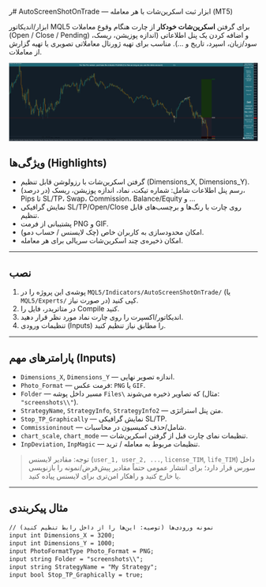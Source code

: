 ر# AutoScreenShotOnTrade — ابزار ثبت اسکرین‌شات با هر معامله (MT5)

ابزار/اندیکاتور MQL5 برای گرفتن **اسکرین‌شات خودکار** از چارت هنگام وقوع معاملات (Open / Close / Pending) و اضافه کردن یک پنل اطلاعاتی (اندازه پوزیشن، ریسک، سود/زیان، اسپرد، تاریخ و ...). مناسب برای تهیه ژورنال معاملاتی تصویری یا تهیه گزارش از معاملات.

![نمایش ابزار AutoScreenShotOnTrade](./images/168564289_v_0.01__CLOSE.png)

## ویژگی‌ها (Highlights)
- گرفتن اسکرین‌شات با رزولوشن قابل تنظیم (Dimensions_X, Dimensions_Y).
- رسم پنل اطلاعات شامل: شماره تیکت، نماد، اندازه پوزیشن، ریسک (در درصد)، Pips تا SL/TP، Swap، Commission، Balance/Equity و ...
- نمایش گرافیکی SL/TP/Open/Close روی چارت با رنگ‌ها و برچسب‌های قابل تنظیم.
- پشتیبانی از فرمت PNG و GIF.
- امکان محدودسازی به کاربران خاص (چک لایسنس / حساب دمو).
- امکان ذخیره‌ی چند اسکرین‌شات سریالی برای هر معامله.

---

## نصب
1. پوشه‌ی این پروژه را در `MQL5/Indicators/AutoScreenShotOnTrade/` (یا `MQL5/Experts/` در صورت نیاز) کپی کنید.
2. در متاتریدر، فایل را Compile کنید.
3. اندیکاتور/اکسپرت را روی چارت نماد مورد نظر قرار دهید.
4. تنظیمات ورودی (Inputs) را مطابق نیاز تنظیم کنید.

---

## پارامترهای مهم (Inputs)
- `Dimensions_X`, `Dimensions_Y` — اندازه تصویر نهایی.
- `Photo_Format` — فرمت عکس: `PNG` یا `GIF`.
- `Folder` — مسیر داخل پوشه `Files\` که تصاویر ذخیره می‌شوند (مثال: `"screenshots\\"`).
- `StrategyName`, `StrategyInfo`, `StrategyInfo2` — متن پنل استراتژی.
- `Stop_TP_Graphically` — نمایش گرافیکی SL/TP.
- `Commissioninout` — شامل/حذف کمیسیون در محاسبات.
- `chart_scale`, `chart_mode` — تنظیمات نمای چارت قبل از گرفتن اسکرین‌شات.
- `InpDeviation`, `InpMagic` — تنظیمات مربوط به معامله / ترید.

> توجه: مقادیر لایسنس (`user_1, user_2, ...`, `license_TIM`, `life_TIM`) داخل سورس قرار دارد؛ برای انتشار عمومی حتماً مقادیر پیش‌فرض/نمونه را بازنویسی یا خارج کنید و راهکار امن‌تری برای لایسنس پیاده کنید.

---

## مثال پیکربندی
```mql5
// نمونه ورودی‌ها (توصیه: این‌ها را از داخل رابط تنظیم کنید)
input int Dimensions_X = 3200;
input int Dimensions_Y = 1000;
input PhotoFormatType Photo_Format = PNG;
input string Folder = "screenshots\\";
input string StrategyName = "My Strategy";
input bool Stop_TP_Graphically = true;
